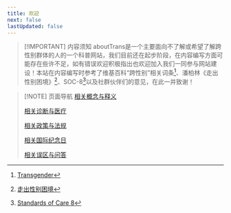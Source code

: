 ```yaml
---
title: 欢迎
next: false
lastUpdated: false
---
```


> [!IMPORTANT] 内容须知
> aboutTrans是一个主要面向不了解或希望了解跨性别群体的人的一个科普网站，我们目前还在起步阶段，在内容编写方面可能存在些许不足，如有错误欢迎积极指出也欢迎加入我们一同参与网站建设！本站在内容编写时参考了维基百科“跨性别”相关词条[^1]、潘柏林《走出性别困境》[^2]、SOC-8[^3]以及社群伙伴们的意见，在此一并致谢！

> [!NOTE] 页面导航
> [相关概念与释义](/documents/concept-and-definition)
> 
> [相关诊断与医疗](/documents/diagnosis-and-medical)
> 
> [相关政策与法规](/documents/policy-and-regulation)
> 
> [相关国际纪念日](/documents/day-and-festival)
> 
> [相关误区与问答](/documents/q-and-a)


[^1]: [Transgender](https://en.wikipedia.org/wiki/Transgender)
[^2]: [走出性别困境](https://book.douban.com/subject/36473977/)
[^3]: [Standards of Care 8](https://wpath.org/publications/soc8/)
